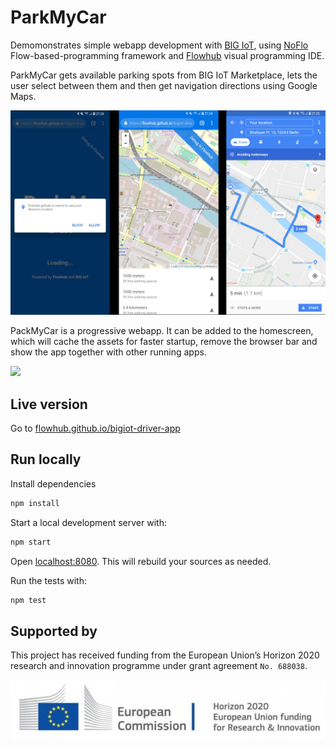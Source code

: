 # ParkMyCar

Demomonstrates simple webapp development with [BIG IoT](http://big-iot.eu),
using [NoFlo](https://noflojs.org) Flow-based-programming framework and [Flowhub](https://flowhub.io)
visual programming IDE.

ParkMyCar gets available parking spots from BIG IoT Marketplace, lets the user select between them
and then get navigation directions using Google Maps.

![](./doc/img/open-browse-navigate.jpg)

PackMyCar is a progressive webapp. It can be added to the homescreen, which
will cache the assets for faster startup, remove the browser bar and show the app together with other running apps. 

![](./doc/img/progressive-benefits.jpg)


## Live version
Go to [flowhub.github.io/bigiot-driver-app](https://flowhub.github.io/bigiot-driver-app)


## Run locally

Install dependencies

```bash
npm install
```

Start a local development server with:

```bash
npm start
```

Open [localhost:8080](http://localhost:8080). This will rebuild your sources as needed.

Run the tests with:

```bash
npm test
```

## Supported by

This project has received funding from the European Union’s Horizon 2020
research and innovation programme under grant agreement `No. 688038`.

![](./doc/img/eu-horizon-2020.jpg)
